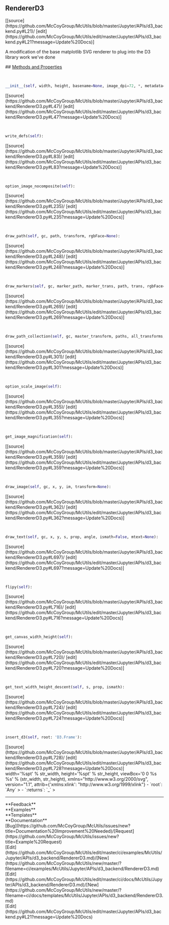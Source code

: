 ## <a id="McUtils.Jupyter.APIs.d3_backend.RendererD3">RendererD3</a> 

<div class="docs-source-link" markdown="1">
[[source](https://github.com/McCoyGroup/McUtils/blob/master/Jupyter/APIs/d3_backend.py#L21)/
[edit](https://github.com/McCoyGroup/McUtils/edit/master/Jupyter/APIs/d3_backend.py#L21?message=Update%20Docs)]
</div>

A modification of the base matplotlib SVG renderer to plug into the D3 library work we've done







<div class="collapsible-section">
 <div class="collapsible-section collapsible-section-header" markdown="1">
## <a class="collapse-link" data-toggle="collapse" href="#methods" markdown="1"> Methods and Properties</a> <a class="float-right" data-toggle="collapse" href="#methods"><i class="fa fa-chevron-down"></i></a>
 </div>
 <div class="collapsible-section collapsible-section-body collapse show" id="methods" markdown="1">
 
<a id="McUtils.Jupyter.APIs.d3_backend.RendererD3.__init__" class="docs-object-method">&nbsp;</a> 
```python
__init__(self, width, height, basename=None, image_dpi=72, *, metadata=None): 
```
<div class="docs-source-link" markdown="1">
[[source](https://github.com/McCoyGroup/McUtils/blob/master/Jupyter/APIs/d3_backend/RendererD3.py#L47)/
[edit](https://github.com/McCoyGroup/McUtils/edit/master/Jupyter/APIs/d3_backend/RendererD3.py#L47?message=Update%20Docs)]
</div>


<a id="McUtils.Jupyter.APIs.d3_backend.RendererD3.write_defs" class="docs-object-method">&nbsp;</a> 
```python
write_defs(self): 
```
<div class="docs-source-link" markdown="1">
[[source](https://github.com/McCoyGroup/McUtils/blob/master/Jupyter/APIs/d3_backend/RendererD3.py#L83)/
[edit](https://github.com/McCoyGroup/McUtils/edit/master/Jupyter/APIs/d3_backend/RendererD3.py#L83?message=Update%20Docs)]
</div>


<a id="McUtils.Jupyter.APIs.d3_backend.RendererD3.option_image_nocomposite" class="docs-object-method">&nbsp;</a> 
```python
option_image_nocomposite(self): 
```
<div class="docs-source-link" markdown="1">
[[source](https://github.com/McCoyGroup/McUtils/blob/master/Jupyter/APIs/d3_backend/RendererD3.py#L235)/
[edit](https://github.com/McCoyGroup/McUtils/edit/master/Jupyter/APIs/d3_backend/RendererD3.py#L235?message=Update%20Docs)]
</div>


<a id="McUtils.Jupyter.APIs.d3_backend.RendererD3.draw_path" class="docs-object-method">&nbsp;</a> 
```python
draw_path(self, gc, path, transform, rgbFace=None): 
```
<div class="docs-source-link" markdown="1">
[[source](https://github.com/McCoyGroup/McUtils/blob/master/Jupyter/APIs/d3_backend/RendererD3.py#L248)/
[edit](https://github.com/McCoyGroup/McUtils/edit/master/Jupyter/APIs/d3_backend/RendererD3.py#L248?message=Update%20Docs)]
</div>


<a id="McUtils.Jupyter.APIs.d3_backend.RendererD3.draw_markers" class="docs-object-method">&nbsp;</a> 
```python
draw_markers(self, gc, marker_path, marker_trans, path, trans, rgbFace=None): 
```
<div class="docs-source-link" markdown="1">
[[source](https://github.com/McCoyGroup/McUtils/blob/master/Jupyter/APIs/d3_backend/RendererD3.py#L269)/
[edit](https://github.com/McCoyGroup/McUtils/edit/master/Jupyter/APIs/d3_backend/RendererD3.py#L269?message=Update%20Docs)]
</div>


<a id="McUtils.Jupyter.APIs.d3_backend.RendererD3.draw_path_collection" class="docs-object-method">&nbsp;</a> 
```python
draw_path_collection(self, gc, master_transform, paths, all_transforms, offsets, offset_trans, facecolors, edgecolors, linewidths, linestyles, antialiaseds, urls, offset_position): 
```
<div class="docs-source-link" markdown="1">
[[source](https://github.com/McCoyGroup/McUtils/blob/master/Jupyter/APIs/d3_backend/RendererD3.py#L301)/
[edit](https://github.com/McCoyGroup/McUtils/edit/master/Jupyter/APIs/d3_backend/RendererD3.py#L301?message=Update%20Docs)]
</div>


<a id="McUtils.Jupyter.APIs.d3_backend.RendererD3.option_scale_image" class="docs-object-method">&nbsp;</a> 
```python
option_scale_image(self): 
```
<div class="docs-source-link" markdown="1">
[[source](https://github.com/McCoyGroup/McUtils/blob/master/Jupyter/APIs/d3_backend/RendererD3.py#L355)/
[edit](https://github.com/McCoyGroup/McUtils/edit/master/Jupyter/APIs/d3_backend/RendererD3.py#L355?message=Update%20Docs)]
</div>


<a id="McUtils.Jupyter.APIs.d3_backend.RendererD3.get_image_magnification" class="docs-object-method">&nbsp;</a> 
```python
get_image_magnification(self): 
```
<div class="docs-source-link" markdown="1">
[[source](https://github.com/McCoyGroup/McUtils/blob/master/Jupyter/APIs/d3_backend/RendererD3.py#L359)/
[edit](https://github.com/McCoyGroup/McUtils/edit/master/Jupyter/APIs/d3_backend/RendererD3.py#L359?message=Update%20Docs)]
</div>


<a id="McUtils.Jupyter.APIs.d3_backend.RendererD3.draw_image" class="docs-object-method">&nbsp;</a> 
```python
draw_image(self, gc, x, y, im, transform=None): 
```
<div class="docs-source-link" markdown="1">
[[source](https://github.com/McCoyGroup/McUtils/blob/master/Jupyter/APIs/d3_backend/RendererD3.py#L362)/
[edit](https://github.com/McCoyGroup/McUtils/edit/master/Jupyter/APIs/d3_backend/RendererD3.py#L362?message=Update%20Docs)]
</div>


<a id="McUtils.Jupyter.APIs.d3_backend.RendererD3.draw_text" class="docs-object-method">&nbsp;</a> 
```python
draw_text(self, gc, x, y, s, prop, angle, ismath=False, mtext=None): 
```
<div class="docs-source-link" markdown="1">
[[source](https://github.com/McCoyGroup/McUtils/blob/master/Jupyter/APIs/d3_backend/RendererD3.py#L697)/
[edit](https://github.com/McCoyGroup/McUtils/edit/master/Jupyter/APIs/d3_backend/RendererD3.py#L697?message=Update%20Docs)]
</div>


<a id="McUtils.Jupyter.APIs.d3_backend.RendererD3.flipy" class="docs-object-method">&nbsp;</a> 
```python
flipy(self): 
```
<div class="docs-source-link" markdown="1">
[[source](https://github.com/McCoyGroup/McUtils/blob/master/Jupyter/APIs/d3_backend/RendererD3.py#L716)/
[edit](https://github.com/McCoyGroup/McUtils/edit/master/Jupyter/APIs/d3_backend/RendererD3.py#L716?message=Update%20Docs)]
</div>


<a id="McUtils.Jupyter.APIs.d3_backend.RendererD3.get_canvas_width_height" class="docs-object-method">&nbsp;</a> 
```python
get_canvas_width_height(self): 
```
<div class="docs-source-link" markdown="1">
[[source](https://github.com/McCoyGroup/McUtils/blob/master/Jupyter/APIs/d3_backend/RendererD3.py#L720)/
[edit](https://github.com/McCoyGroup/McUtils/edit/master/Jupyter/APIs/d3_backend/RendererD3.py#L720?message=Update%20Docs)]
</div>


<a id="McUtils.Jupyter.APIs.d3_backend.RendererD3.get_text_width_height_descent" class="docs-object-method">&nbsp;</a> 
```python
get_text_width_height_descent(self, s, prop, ismath): 
```
<div class="docs-source-link" markdown="1">
[[source](https://github.com/McCoyGroup/McUtils/blob/master/Jupyter/APIs/d3_backend/RendererD3.py#L724)/
[edit](https://github.com/McCoyGroup/McUtils/edit/master/Jupyter/APIs/d3_backend/RendererD3.py#L724?message=Update%20Docs)]
</div>


<a id="McUtils.Jupyter.APIs.d3_backend.RendererD3.insert_d3" class="docs-object-method">&nbsp;</a> 
```python
insert_d3(self, root: 'D3.Frame'): 
```
<div class="docs-source-link" markdown="1">
[[source](https://github.com/McCoyGroup/McUtils/blob/master/Jupyter/APIs/d3_backend/RendererD3.py#L728)/
[edit](https://github.com/McCoyGroup/McUtils/edit/master/Jupyter/APIs/d3_backend/RendererD3.py#L728?message=Update%20Docs)]
</div>
width='%spt' % str_width,
height='%spt' % str_height,
viewBox='0 0 %s %s' % (str_width, str_height),
xmlns="http://www.w3.org/2000/svg",
version="1.1",
attrib={'xmlns:xlink': "http://www.w3.org/1999/xlink"}
  - `root`: `Any`
    > 
  - `:returns`: `_`
    >
 </div>
</div>












---


<div markdown="1" class="text-secondary">
<div class="container">
  <div class="row">
   <div class="col" markdown="1">
**Feedback**   
</div>
   <div class="col" markdown="1">
**Examples**   
</div>
   <div class="col" markdown="1">
**Templates**   
</div>
   <div class="col" markdown="1">
**Documentation**   
</div>
   <div class="col" markdown="1">
   
</div>
   <div class="col" markdown="1">
   
</div>
   <div class="col" markdown="1">
   
</div>
</div>
  <div class="row">
   <div class="col" markdown="1">
[Bug](https://github.com/McCoyGroup/McUtils/issues/new?title=Documentation%20Improvement%20Needed)/[Request](https://github.com/McCoyGroup/McUtils/issues/new?title=Example%20Request)   
</div>
   <div class="col" markdown="1">
[Edit](https://github.com/McCoyGroup/McUtils/edit/master/ci/examples/McUtils/Jupyter/APIs/d3_backend/RendererD3.md)/[New](https://github.com/McCoyGroup/McUtils/new/master/?filename=ci/examples/McUtils/Jupyter/APIs/d3_backend/RendererD3.md)   
</div>
   <div class="col" markdown="1">
[Edit](https://github.com/McCoyGroup/McUtils/edit/master/ci/docs/McUtils/Jupyter/APIs/d3_backend/RendererD3.md)/[New](https://github.com/McCoyGroup/McUtils/new/master/?filename=ci/docs/templates/McUtils/Jupyter/APIs/d3_backend/RendererD3.md)   
</div>
   <div class="col" markdown="1">
[Edit](https://github.com/McCoyGroup/McUtils/edit/master/Jupyter/APIs/d3_backend.py#L21?message=Update%20Docs)   
</div>
   <div class="col" markdown="1">
   
</div>
   <div class="col" markdown="1">
   
</div>
   <div class="col" markdown="1">
   
</div>
</div>
</div>
</div>